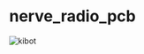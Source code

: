 # nerve_radio_pcb

![kibot](https://github.com/danielljeon/nerve_radio_pcb/actions/workflows/kibot.yaml/badge.svg)
